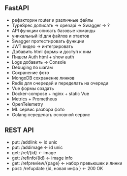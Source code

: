 ## FastAPI
- рефакторин router и различные файлы
- TypeSpec дописать -> openapi -> Swagger -> ?
- API функции описать базовые команды
- уникальный id для файлов и ответов
- Swagger протестировать функции
- JWT видео -> интегрировать
- Добавить html формы и доступ к ним
- Пишем Auth html + show auth
- Logs добавить -> Console
- Debuging по шагам
- Сохранение фото 
- MongoDB сохранение линков
- Redis для очередей и переделать на очереди
- Vue формы создать
- Docker-compose + nginx + static Vue
- Metrics + Prometheus
- OpenTelemetry
- ML сервис разбора фото
- Golang переделать основной сервис

## REST API
- put: /addlink <- id unic
- put: /addimage <- id unic
- get: /ref/{id} <- image
- get: /refinfo/{id} <- image info
- get: /refpreview/{page} <- набор превьюшек и линки  
- post: /refupdate {id, новая инфа } <- 200 OK

